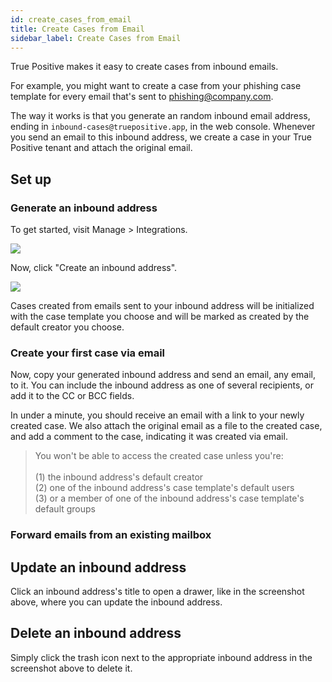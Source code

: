 ```yaml
---
id: create_cases_from_email
title: Create Cases from Email
sidebar_label: Create Cases from Email
---
```


True Positive makes it easy to create cases from inbound emails.

For example, you might want to create a case from your phishing case template for every email that's sent to phishing@company.com.

The way it works is that you generate an random inbound email address, ending in `inbound-cases@truepositive.app`, in the web console. Whenever you send an email to this inbound address, we create a case in your True Positive tenant and attach the original email.

## Set up

### Generate an inbound address

To get started, visit Manage > Integrations.

![](https://storage.googleapis.com/tp_landing_page_videos/integrations_page.png)

Now, click "Create an inbound address".

![](https://storage.googleapis.com/tp_landing_page_videos/create_an_inbound_address_drawer.png)

Cases created from emails sent to your inbound address will be initialized with the case template you choose
and will be marked as created by the default creator you choose.

### Create your first case via email

Now, copy your generated inbound address and send an email, any email, to it. You can include the inbound
address as one of several recipients, or add it to the CC or BCC fields.

In under a minute, you should receive an email with a link to your newly created case. We also attach the original
email as a file to the created case, and add a comment to the case, indicating it was created via email.

> You won't be able to access the created case unless you're:<br />  
> (1) the inbound address's default creator  
> (2) one of the inbound address's case template's default users  
> (3) or a member of one of the inbound address's case template's default groups

### Forward emails from an existing mailbox

## Update an inbound address

Click an inbound address's title to open a drawer, like in the screenshot above, where you can update the inbound address.

## Delete an inbound address

Simply click the trash icon next to the appropriate inbound address in the screenshot above to delete it.
